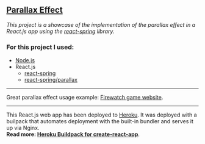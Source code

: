 [Parallax Effect](https://smg-parallax.herokuapp.com/)
---

_This project is a showcase of the implementation of the parallax effect in a React.js app using the [react-spring](https://react-spring.io/) library._
<h3>For this project I used:</h3>  

- [Node.js](https://nodejs.org)  
- React.js  
    - [react-spring](https://react-spring.io/)
    - [react-spring/parallax](https://react-spring.io/)

---

Great parallax effect usage example: [Firewatch game website](https://www.firewatchgame.com/).

---

This React.js web app has been deployed to [Heroku](https://devcenter.heroku.com/start). It was deployed with a builpack that automates deployment with the built-in bundler and serves it up via Nginx.  
**Read more: [Heroku Buildpack for create-react-app](https://github.com/mars/create-react-app-buildpack)**.